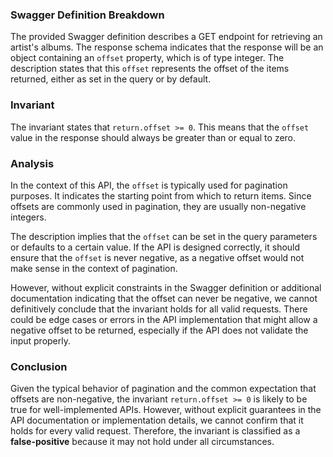 ### Swagger Definition Breakdown
The provided Swagger definition describes a GET endpoint for retrieving an artist's albums. The response schema indicates that the response will be an object containing an `offset` property, which is of type integer. The description states that this `offset` represents the offset of the items returned, either as set in the query or by default.

### Invariant
The invariant states that `return.offset >= 0`. This means that the `offset` value in the response should always be greater than or equal to zero.

### Analysis
In the context of this API, the `offset` is typically used for pagination purposes. It indicates the starting point from which to return items. Since offsets are commonly used in pagination, they are usually non-negative integers. 

The description implies that the `offset` can be set in the query parameters or defaults to a certain value. If the API is designed correctly, it should ensure that the `offset` is never negative, as a negative offset would not make sense in the context of pagination. 

However, without explicit constraints in the Swagger definition or additional documentation indicating that the offset can never be negative, we cannot definitively conclude that the invariant holds for all valid requests. There could be edge cases or errors in the API implementation that might allow a negative offset to be returned, especially if the API does not validate the input properly.

### Conclusion
Given the typical behavior of pagination and the common expectation that offsets are non-negative, the invariant `return.offset >= 0` is likely to be true for well-implemented APIs. However, without explicit guarantees in the API documentation or implementation details, we cannot confirm that it holds for every valid request. Therefore, the invariant is classified as a **false-positive** because it may not hold under all circumstances.
